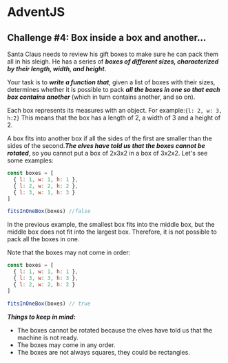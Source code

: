 # AdventJS
## Challenge #4: Box inside a box and another...

Santa Claus needs to review his gift boxes to make sure he can pack them all in his sleigh. He has a series of ***boxes of different sizes, characterized by their length, width, and height.***

Your task is to ***write a function that***, given a list of boxes with their sizes, determines whether it is possible to pack ***all the boxes in one so that each box contains another*** (which in turn contains another, and so on).

Each box represents its measures with an object. For example:```{l: 2, w: 3, h:2}``` This means that the box has a length of 2, a width of 3 and a height of 2.

A box fits into another box if all the sides of the first are smaller than the sides of the second.***The elves have told us that the boxes cannot be rotated***, so you cannot put a box of 2x3x2 in a box of 3x2x2. Let's see some examples:

```javascript
const boxes = [
  { l: 1, w: 1, h: 1 },
  { l: 2, w: 2, h: 2 },
  { l: 3, w: 1, h: 3 }
]

fitsInOneBox(boxes) //false
```
In the previous example, the smallest box fits into the middle box, but the middle box does not fit into the largest box. Therefore, it is not possible to pack all the boxes in one.

Note that the boxes may not come in order:
```javascript
const boxes = [
  { l: 1, w: 1, h: 1 },
  { l: 3, w: 3, h: 3 },
  { l: 2, w: 2, h: 2 }
]

fitsInOneBox(boxes) // true
```

***Things to keep in mind:***

- The boxes cannot be rotated because the elves have told us that the machine is not ready.
- The boxes may come in any order.
- The boxes are not always squares, they could be rectangles.
